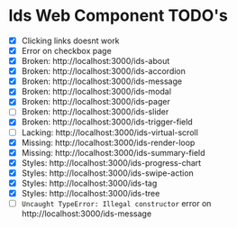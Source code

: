 # Ids Web Component TODO's

- [x] Clicking links doesnt work
- [x] Error on checkbox page
- [x] Broken: http://localhost:3000/ids-about
- [x] Broken: http://localhost:3000/ids-accordion
- [x] Broken: http://localhost:3000/ids-message
- [x] Broken: http://localhost:3000/ids-modal
- [x] Broken: http://localhost:3000/ids-pager
- [ ] Broken: http://localhost:3000/ids-slider
- [x] Broken: http://localhost:3000/ids-trigger-field
- [ ] Lacking: http://localhost:3000/ids-virtual-scroll
- [x] Missing: http://localhost:3000/ids-render-loop
- [x] Missing: http://localhost:3000/ids-summary-field
- [x] Styles: http://localhost:3000/ids-progress-chart
- [x] Styles: http://localhost:3000/ids-swipe-action
- [x] Styles: http://localhost:3000/ids-tag
- [x] Styles: http://localhost:3000/ids-tree
- [ ] `Uncaught TypeError: Illegal constructor` error on http://localhost:3000/ids-message
